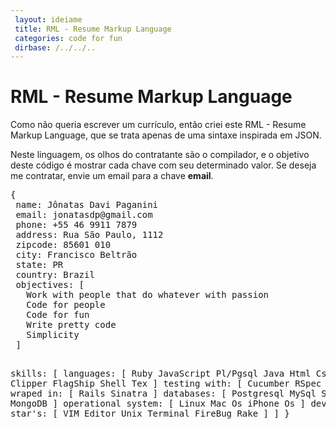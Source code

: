 ```yaml
---
 layout: ideiame
 title: RML - Resume Markup Language
 categories: code for fun 
 dirbase: /../../..
---
```


# RML - Resume Markup Language

Como não queria escrever um currículo, então criei este RML - Resume Markup Language, que se trata apenas de uma sintaxe inspirada em JSON.

Neste linguagem, os olhos do contratante são o compilador, e o objetivo deste código é mostrar cada chave com seu determinado valor. Se deseja me contratar, envie um email para a chave **email**.

<div><pre class="prettyprint lang-js">
{
 name: Jônatas Davi Paganini
 email: jonatasdp@gmail.com
 phone: +55 46 9911 7879
 address: Rua São Paulo, 1112 
 zipcode: 85601 010
 city: Francisco Beltrão
 state: PR
 country: Brazil
 objectives: [
   Work with people that do whatever with passion
   Code for people
   Code for fun 
   Write pretty code
   Simplicity
 ]

 skills: [
   languages: [
       Ruby
       JavaScript
       Pl/Pgsql
       Java
       Html
       Css
       Dhtml
       Clipper
       FlagShip
       Shell
       Tex
    ]
    testing with: [
      Cucumber
      RSpec 
      Test::Unit 
    ]
    wraped in: [ 
      Rails
      Sinatra
    ]
    databases: [
      Postgresql
      MySql
      SqlLite3
      MongoDB
    ]
    operational system: [
      Linux
      Mac Os
      iPhone Os
    ]
    development star's: [
      VIM Editor
      Unix Terminal
      FireBug
      Rake 
    ] 
  ]
}
</pre></div>
